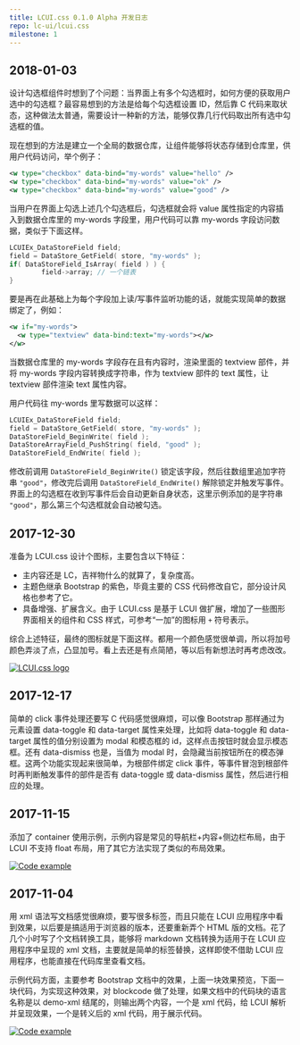 ```yaml
---
title: LCUI.css 0.1.0 Alpha 开发日志
repo: lc-ui/lcui.css
milestone: 1
---
```

## 2018-01-03
设计勾选框组件时想到了个问题：当界面上有多个勾选框时，如何方便的获取用户选中的勾选框？最容易想到的方法是给每个勾选框设置 ID，然后靠 C 代码来取状态，这种做法太普通，需要设计一种新的方法，能够仅靠几行代码取出所有选中勾选框的值。

现在想到的方法是建立一个全局的数据仓库，让组件能够将状态存储到仓库里，供用户代码访问，举个例子：

``` xml
<w type="checkbox" data-bind="my-words" value="hello" />
<w type="checkbox" data-bind="my-words" value="ok" />
<w type="checkbox" data-bind="my-words" value="good" />
```

当用户在界面上勾选上述几个勾选框后，勾选框就会将 value 属性指定的内容插入到数据仓库里的 my-words 字段里，用户代码可以靠 my-words 字段访问数据，类似于下面这样。

``` c
LCUIEx_DataStoreField field;
field = DataStore_GetField( store, "my-words" );
if( DataStoreField_IsArray( field ) ) {
        field->array; // 一个链表
}
```

要是再在此基础上为每个字段加上读/写事件监听功能的话，就能实现简单的数据绑定了，例如：

``` xml
<w if="my-words">
  <w type="textview" data-bind:text="my-words"></w>
</w>
```

当数据仓库里的 my-words 字段存在且有内容时，渲染里面的 textview 部件，并将 my-words 字段内容转换成字符串，作为 textview 部件的 text 属性，让 textview 部件渲染 text 属性内容。

用户代码往 my-words 里写数据可以这样：

``` c
LCUIEx_DataStoreField field;
field = DataStore_GetField( store, "my-words" );
DataStoreField_BeginWrite( field );
DataStoreArrayField_PushString( field, "good" );
DataStoreField_EndWrite( field );
```

修改前调用 `DataStoreField_BeginWrite()` 锁定该字段，然后往数组里追加字符串 `"good"`，修改完后调用 `DataStoreField_EndWrite()` 解除锁定并触发写事件。界面上的勾选框在收到写事件后会自动更新自身状态，这里示例添加的是字符串 `"good"`，那么第三个勾选框就会自动被勾选。

## 2017-12-30
准备为 LCUI.css 设计个图标，主要包含以下特征：

- 主内容还是 LC，吉祥物什么的就算了，复杂度高。
- 主题色继承 Bootstrap 的紫色，毕竟主要的 CSS 代码修改自它，部分设计风格也参考了它。
- 具备增强、扩展含义。由于 LCUI.css 是基于 LCUI 做扩展，增加了一些图形界面相关的组件和 CSS 样式，可参考“一加”的图标用 `+` 符号表示。

综合上述特征，最终的图标就是下面这样。都用一个颜色感觉很单调，所以将加号颜色弄淡了点，凸显加号。看上去还是有点简陋，等以后有新想法时再考虑改改。

[![](/static/images/devlog/lcui-css-design.png "LCUI.css logo")](/static/images/devlog/lcui-css-design.png)

## 2017-12-17
简单的 click 事件处理还要写 C 代码感觉很麻烦，可以像 Bootstrap 那样通过为元素设置 data-toggle 和 data-target 属性来处理，比如将 data-toggle 和 data-target 属性的值分别设置为 modal 和模态框的 id，这样点击按钮时就会显示模态框。还有 data-dismiss 也是，当值为 modal 时，会隐藏当前按钮所在的模态弹框。这两个功能实现起来很简单，为根部件绑定 click 事件，等事件冒泡到根部件时再判断触发事件的部件是否有 data-toggle 或 data-dismiss 属性，然后进行相应的处理。

## 2017-11-15
添加了 container 使用示例，示例内容是常见的导航栏+内容+侧边栏布局，由于 LCUI 不支持 float 布局，用了其它方法实现了类似的布局效果。

[![](/static/images/devlog/20171115212706.png "Code example")](/static/images/devlog/20171115212706.png)

## 2017-11-04
用 xml 语法写文档感觉很麻烦，要写很多标签，而且只能在 LCUI 应用程序中看到效果，以后要是搞适用于浏览器的版本，还要重新弄个 HTML 版的文档。花了几个小时写了个文档转换工具，能够将 markdown 文档转换为适用于在 LCUI 应用程序中呈现的 xml 文档，主要就是简单的标签替换，这样即使不借助 LCUI 应用程序，也能直接在代码库里查看文档。

示例代码方面，主要参考 Bootstrap 文档中的效果，上面一块效果预览，下面一块代码，为实现这种效果，对 blockcode 做了处理，如果文档中的代码块的语言名称是以 demo-xml 结尾的，则输出两个内容，一个是 xml 代码，给 LCUI 解析并呈现效果，一个是转义后的 xml 代码，用于展示代码。

[![](/static/images/devlog/20171105212353.png "Code example")](/static/images/devlog/20171105212353.png)
